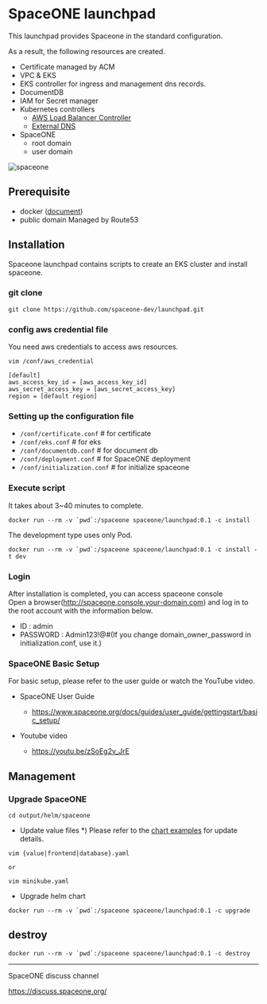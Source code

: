 # SpaceONE launchpad
This launchpad provides Spaceone in the standard configuration.

As a result, the following resources are created.
- Certificate managed by ACM
- VPC & EKS
- EKS controller for ingress and management dns records.
- DocumentDB
- IAM for Secret manager
- Kubernetes controllers
    - [AWS Load Balancer Controller](https://github.com/kubernetes-sigs/aws-load-balancer-controller)
    - [External DNS](https://github.com/kubernetes-sigs/external-dns)
- SpaceONE
    - root domain
    - user domain


![spaceone](https://user-images.githubusercontent.com/19552819/133223528-43291a11-8f47-4a51-9527-38c9f4297fee.png)

## Prerequisite
- docker ([document](https://docs.docker.com/engine/install/))
- public domain Managed by Route53

## Installation
Spaceone launchpad contains scripts to create an EKS cluster and install spaceone.

### git clone
```
git clone https://github.com/spaceone-dev/launchpad.git
```

### config aws credential file
You need aws credentials to access aws resources.

```
vim /conf/aws_credential
```
```
[default]
aws_access_key_id = [aws_access_key_id]
aws_secret_access_key = [aws_secret_access_key]
region = [default region]
```

### Setting up the configuration file

- `/conf/certificate.conf`    # for certificate
- `/conf/eks.conf`            # for eks
- `/conf/documentdb.conf`     # for document db
- `/conf/deployment.conf`     # for SpaceONE deployment
- `/conf/initialization.conf` # for initialize spaceone

### Execute script
It takes about 3~40 minutes to complete.
```
docker run --rm -v `pwd`:/spaceone spaceone/launchpad:0.1 -c install
```

The development type uses only Pod.
```
docker run --rm -v `pwd`:/spaceone spaceone/launchpad:0.1 -c install -t dev
```

### Login
After installation is completed, you can access spaceone console<br>
Open a browser(http://spaceone.console.your-domain.com) and log in to the root account with the information below.

- ID : admin
- PASSWORD : Admin123!@#(If you change domain_owner_password in initialization.conf, use it.)

### SpaceONE Basic Setup
For basic setup, please refer to the user guide or watch the YouTube video.

- SpaceONE User Guide
    - https://www.spaceone.org/docs/guides/user_guide/gettingstart/basic_setup/

- Youtube video
    - https://youtu.be/zSoEg2v_JrE 

## Management
### Upgrade SpaceONE
```
cd output/helm/spaceone
```
- Update value files
*)  Please refer to the [chart examples](https://github.com/spaceone-dev/charts) for update details.
```
vim {value|frontend|database}.yaml

or

vim minikube.yaml
```
- Upgrade helm chart
```
docker run --rm -v `pwd`:/spaceone spaceone/launchpad:0.1 -c upgrade
```

## destroy
```
docker run --rm -v `pwd`:/spaceone spaceone/launchpad:0.1 -c destroy
```

<hr>

SpaceONE discuss channel

https://discuss.spaceone.org/
